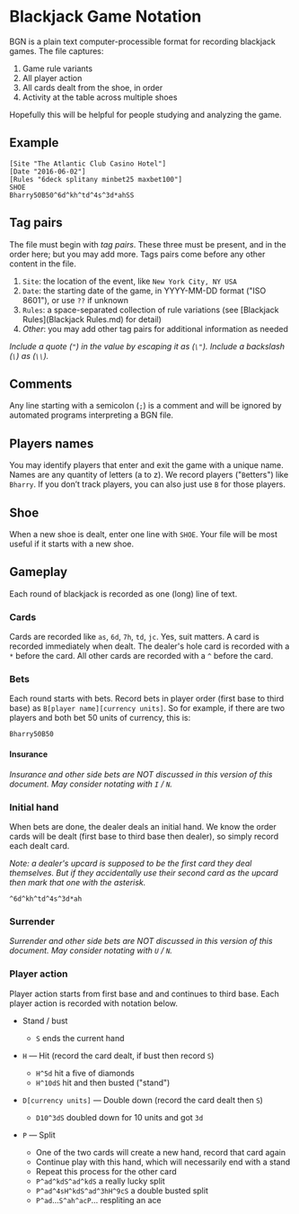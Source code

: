 # Blackjack Game Notation

BGN is a plain text computer-processible format for recording blackjack games.
The file captures:

  1. Game rule variants
  2. All player action
  3. All cards dealt from the shoe, in order
  4. Activity at the table across multiple shoes

Hopefully this will be helpful for people studying and analyzing the game.

## Example

```
[Site "The Atlantic Club Casino Hotel"]
[Date "2016-06-02"]
[Rules "6deck splitany minbet25 maxbet100"]
SHOE
Bharry50B50^6d^kh^td^4s^3d*ahSS
```

## Tag pairs

The file must begin with *tag pairs*. These three must be present, and in the
order here; but you may add more. Tags pairs come before any other content in
the file.

 1. `Site`: the location of the event, like `New York City, NY USA`
 2. `Date`: the starting date of the game, in YYYY-MM-DD format ("ISO 8601"),
    or use `??` if unknown
 3. `Rules`: a space-separated collection of rule variations (see
    [Blackjack Rules](Blackjack Rules.md) for detail)
 4. *Other*: you may add other tag pairs for additional information as needed

*Include a quote (`"`) in the value by escaping it as (`\"`). Include a backslash
(`\`) as (`\\`).*

## Comments

Any line starting with a semicolon (`;`) is a comment and will be ignored by
automated programs interpreting a BGN file.

## Players names

You may identify players that enter and exit the game with a unique name. Names
are any quantity of letters (a to z). We record players ("`B`etters") like
`Bharry`. If you don’t track players, you can also just use `B` for those
players.

## Shoe

When a new shoe is dealt, enter one line with `SHOE`. Your file will be most
useful if it starts with a new shoe.

## Gameplay

Each round of blackjack is recorded as one (long) line of text.

### Cards

Cards are recorded like `as`, `6d`, `7h`, `td`, `jc`. Yes, suit matters. A card
is recorded immediately when dealt. The dealer's hole card is recorded with a
`*` before the card. All other cards are recorded with a `^` before the card.

### Bets

Each round starts with bets. Record bets in player order (first base to third
base) as `B[player name][currency units]`. So for example, if there are two
players and both bet 50 units of currency, this is:

    Bharry50B50

#### Insurance

*Insurance and other side bets are NOT discussed in this version of this
document. May consider notating with `I` / `N`.*

### Initial hand

When bets are done, the dealer deals an initial hand. We know the order cards
will be dealt (first base to third base then dealer), so simply record each
dealt card.

*Note: a dealer's upcard is supposed to be the first card they deal themselves.
But if they accidentally use their second card as the upcard then mark that one
with the asterisk.*

    ^6d^kh^td^4s^3d*ah

### Surrender

*Surrender and other side bets are NOT discussed in this version of this
document. May consider notating with `U` / `N`.*

### Player action

Player action starts from first base and and continues to third base. Each
player action is recorded with notation below.

 - Stand / bust

    * `S` ends the current hand

 - `H` — Hit (record the card dealt, if bust then record `S`)

    * `H^5d` hit a five of diamonds
    * `H^10dS` hit and then busted ("stand")

 - `D[currency units]` — Double down (record the card dealt then `S`)

    * `D10^3dS` doubled down for 10 units and got `3d`

 - `P` — Split

    * One of the two cards will create a new hand, record that card again
    * Continue play with this hand, which will necessarily end with a stand
    * Repeat this process for the other card
    * `P^ad^kdS^ad^kdS` a really lucky split
    * `P^ad^4sH^kdS^ad^3hH^9cS` a double busted split
    * `P^ad`...`S^ah^acP`... respliting an ace
